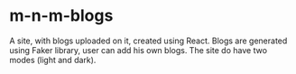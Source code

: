 # m-n-m-blogs
A site, with blogs uploaded on it, created using React. Blogs are generated using Faker library, user can add his own blogs. The site do have two modes (light and dark).
